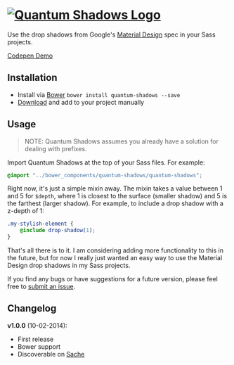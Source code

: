 [![Quantum Shadows Logo](https://dl.dropboxusercontent.com/u/3106750/github/quantum-shadows-logo.png)](https://github.com/nickpfisterer/quantum-shadows/releases/latest)
==============

Use the drop shadows from Google's [Material Design](http://www.google.com/design/spec/) spec in your Sass projects.

[Codepen Demo](http://codepen.io/nickpfisterer/details/gnJhA/)

## Installation
* Install via [Bower](http://bower.io) ```bower install quantum-shadows --save```
* [Download](https://github.com/nickpfisterer/quantum-shadows) and add to your project manually

## Usage
> NOTE: Quantum Shadows assumes you already have a solution for dealing with prefixes.

Import Quantum Shadows at the top of your Sass files. For example:

```scss
@import "../bower_components/quantum-shadows/quantum-shadows";
```

Right now, it's just a simple mixin away. The mixin takes a value between 1 and 5 for ```$depth```, where 1 is closest to the surface (smaller shadow) and 5 is the farthest (larger shadow). For example, to include a drop shadow with a z-depth of 1:

```scss
.my-stylish-element {
    @include drop-shadow(1);
}
```

That's all there is to it. I am considering adding more functionality to this in the future, but for now I really just wanted an easy way to use the Material Design drop shadows in my Sass projects.

If you find any bugs or have suggestions for a future version, please feel free to [submit an issue](https://github.com/nickpfisterer/quantum-shadows/issues).

## Changelog
**v1.0.0** (10-02-2014):
* First release
* Bower support
* Discoverable on [Sache](http://sache.in)